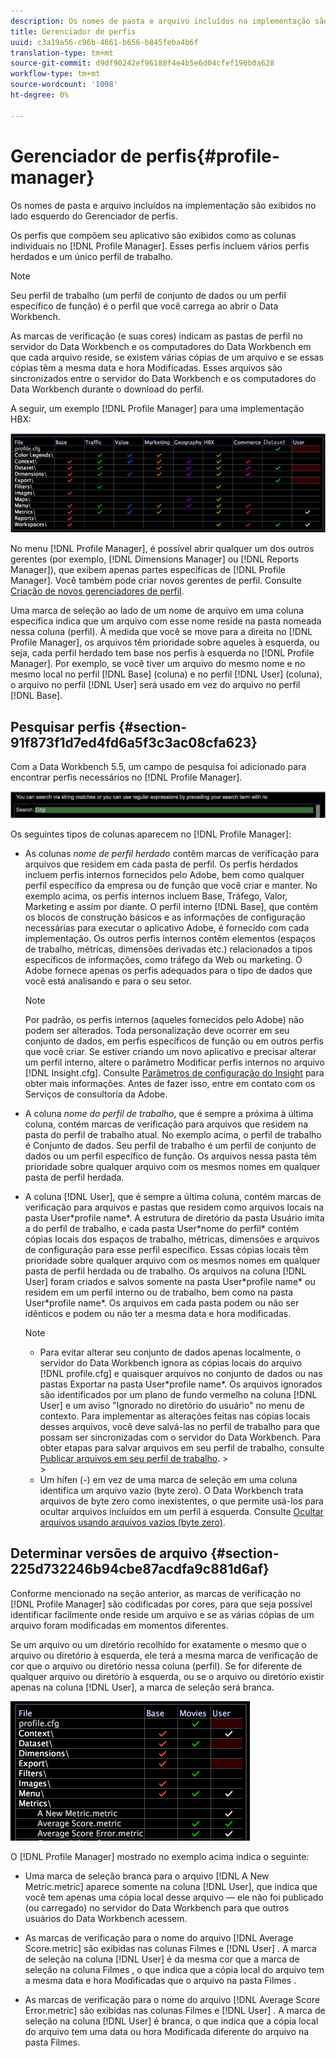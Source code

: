 ```yaml
---
description: Os nomes de pasta e arquivo incluídos na implementação são exibidos no lado esquerdo do Gerenciador de perfis.
title: Gerenciador de perfis
uuid: c3a19a56-c96b-4661-b656-b845feba4b6f
translation-type: tm+mt
source-git-commit: d9df90242ef96188f4e4b5e6d04cfef196b0a628
workflow-type: tm+mt
source-wordcount: '1098'
ht-degree: 0%

---
```



# Gerenciador de perfis{#profile-manager}

Os nomes de pasta e arquivo incluídos na implementação são exibidos no lado esquerdo do Gerenciador de perfis.

Os perfis que compõem seu aplicativo são exibidos como as colunas individuais no [!DNL Profile Manager]. Esses perfis incluem vários perfis herdados e um único perfil de trabalho.

>[!NOTE]
>
>Seu perfil de trabalho (um perfil de conjunto de dados ou um perfil específico de função) é o perfil que você carrega ao abrir o Data Workbench.

As marcas de verificação (e suas cores) indicam as pastas de perfil no servidor do Data Workbench e os computadores do Data Workbench em que cada arquivo reside, se existem várias cópias de um arquivo e se essas cópias têm a mesma data e hora Modificadas. Esses arquivos são sincronizados entre o servidor do Data Workbench e os computadores do Data Workbench durante o download do perfil.

A seguir, um exemplo [!DNL Profile Manager] para uma implementação HBX:

![](assets/client-prof.png)

No menu [!DNL Profile Manager], é possível abrir qualquer um dos outros gerentes (por exemplo, [!DNL Dimensions Manager] ou [!DNL Reports Manager]), que exibem apenas partes específicas de [!DNL Profile Manager]. Você também pode criar novos gerentes de perfil. Consulte [Criação de novos gerenciadores de perfil](../../../../home/c-get-started/c-intf-anlys-ftrs/c-cstm-prof-files-mgrs/c-new-prof-mgrs.md#concept-0021e006523e4d538aaa16322731d9d3).

Uma marca de seleção ao lado de um nome de arquivo em uma coluna específica indica que um arquivo com esse nome reside na pasta nomeada nessa coluna (perfil). À medida que você se move para a direita no [!DNL Profile Manager], os arquivos têm prioridade sobre aqueles à esquerda, ou seja, cada perfil herdado tem base nos perfis à esquerda no [!DNL Profile Manager]. Por exemplo, se você tiver um arquivo do mesmo nome e no mesmo local no perfil [!DNL Base] (coluna) e no perfil [!DNL User] (coluna), o arquivo no perfil [!DNL User] será usado em vez do arquivo no perfil [!DNL Base].

## Pesquisar perfis {#section-91f873f1d7ed4fd6a5f3c3ac08cfa623}

Com a Data Workbench 5.5, um campo de pesquisa foi adicionado para encontrar perfis necessários no [!DNL Profile Manager].

![](assets/client-prof2.png)

Os seguintes tipos de colunas aparecem no [!DNL Profile Manager]:

* As colunas *nome de perfil herdado* contêm marcas de verificação para arquivos que residem em cada pasta de perfil. Os perfis herdados incluem perfis internos fornecidos pelo Adobe, bem como qualquer perfil específico da empresa ou de função que você criar e manter. No exemplo acima, os perfis internos incluem Base, Tráfego, Valor, Marketing e assim por diante. O perfil interno [!DNL Base], que contém os blocos de construção básicos e as informações de configuração necessárias para executar o aplicativo Adobe, é fornecido com cada implementação. Os outros perfis internos contêm elementos (espaços de trabalho, métricas, dimensões derivadas etc.) relacionados a tipos específicos de informações, como tráfego da Web ou marketing. O Adobe fornece apenas os perfis adequados para o tipo de dados que você está analisando e para o seu setor.

   >[!NOTE]
   >
   >Por padrão, os perfis internos (aqueles fornecidos pelo Adobe) não podem ser alterados. Toda personalização deve ocorrer em seu conjunto de dados, em perfis específicos de função ou em outros perfis que você criar. Se estiver criando um novo aplicativo e precisar alterar um perfil interno, altere o parâmetro Modificar perfis internos no arquivo [!DNL Insight.cfg]. Consulte [Parâmetros de configuração do Insight](../../../../home/c-get-started/c-insght-config-param.md#concept-14da97d0756348e885c08ca9e866074b) para obter mais informações. Antes de fazer isso, entre em contato com os Serviços de consultoria da Adobe.

* A coluna *nome do perfil de trabalho*, que é sempre a próxima à última coluna, contém marcas de verificação para arquivos que residem na pasta do perfil de trabalho atual. No exemplo acima, o perfil de trabalho é Conjunto de dados. Seu perfil de trabalho é um perfil de conjunto de dados ou um perfil específico de função. Os arquivos nessa pasta têm prioridade sobre qualquer arquivo com os mesmos nomes em qualquer pasta de perfil herdada.
* A coluna [!DNL User], que é sempre a última coluna, contém marcas de verificação para arquivos e pastas que residem como arquivos locais na pasta User\*profile name*. A estrutura de diretório da pasta Usuário imita a do perfil de trabalho, e cada pasta User\*nome do perfil* contém cópias locais dos espaços de trabalho, métricas, dimensões e arquivos de configuração para esse perfil específico. Essas cópias locais têm prioridade sobre qualquer arquivo com os mesmos nomes em qualquer pasta de perfil herdada ou de trabalho. Os arquivos na coluna [!DNL User] foram criados e salvos somente na pasta User\*profile name* ou residem em um perfil interno ou de trabalho, bem como na pasta User\*profile name*. Os arquivos em cada pasta podem ou não ser idênticos e podem ou não ter a mesma data e hora modificadas.

   >[!NOTE]
   >
   >
   >    
   >    
   >    * Para evitar alterar seu conjunto de dados apenas localmente, o servidor do Data Workbench ignora as cópias locais do arquivo [!DNL profile.cfg] e quaisquer arquivos no conjunto de dados ou nas pastas Exportar na pasta User\*profile name*. Os arquivos ignorados são identificados por um plano de fundo vermelho na coluna [!DNL User] e um aviso &quot;Ignorado no diretório do usuário&quot; no menu de contexto. Para implementar as alterações feitas nas cópias locais desses arquivos, você deve salvá-las no perfil de trabalho para que possam ser sincronizadas com o servidor do Data Workbench. Para obter etapas para salvar arquivos em seu perfil de trabalho, consulte [Publicar arquivos em seu perfil de trabalho](../../../../home/c-get-started/c-admin-intrf/c-prof-mgr/t-pub-files-wkg-prof.md#task-a0106e010c834d16bd60eef4721b6af9).
      >    
      >    
   * Um hífen (-) em vez de uma marca de seleção em uma coluna identifica um arquivo vazio (byte zero). O Data Workbench trata arquivos de byte zero como inexistentes, o que permite usá-los para ocultar arquivos incluídos em um perfil à esquerda. Consulte [Ocultar arquivos usando arquivos vazios (byte zero)](../../../../home/c-get-started/c-admin-intrf/c-prof-mgr/c-empty-files.md#concept-e776fac9e5904bed8c13b9d5eb17c491).


## Determinar versões de arquivo {#section-225d732246b94cbe87acdfa9c881d6af}

Conforme mencionado na seção anterior, as marcas de verificação no [!DNL Profile Manager] são codificadas por cores, para que seja possível identificar facilmente onde reside um arquivo e se as várias cópias de um arquivo foram modificadas em momentos diferentes.

Se um arquivo ou um diretório recolhido for exatamente o mesmo que o arquivo ou diretório à esquerda, ele terá a mesma marca de verificação de cor que o arquivo ou diretório nessa coluna (perfil). Se for diferente de qualquer arquivo ou diretório à esquerda, ou se o arquivo ou diretório existir apenas na coluna [!DNL User], a marca de seleção será branca.

![](assets/vis_ProfMgr_LocalFiles.png)

O [!DNL Profile Manager] mostrado no exemplo acima indica o seguinte:

* Uma marca de seleção branca para o arquivo [!DNL A New Metric.metric] aparece somente na coluna [!DNL User], que indica que você tem apenas uma cópia local desse arquivo — ele não foi publicado (ou carregado) no servidor do Data Workbench para que outros usuários do Data Workbench acessem.

* As marcas de verificação para o nome do arquivo [!DNL Average Score.metric] são exibidas nas colunas Filmes e [!DNL User] . A marca de seleção na coluna [!DNL User] é da mesma cor que a marca de seleção na coluna Filmes , o que indica que a cópia local do arquivo tem a mesma data e hora Modificadas que o arquivo na pasta Filmes .

* As marcas de verificação para o nome do arquivo [!DNL Average Score Error.metric] são exibidas nas colunas Filmes e [!DNL User] . A marca de seleção na coluna [!DNL User] é branca, o que indica que a cópia local do arquivo tem uma data ou hora Modificada diferente do arquivo na pasta Filmes.

